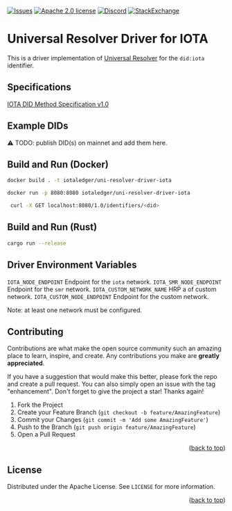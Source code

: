 <!-- This READM is based on the BEST-README-Template (https://github.com/othneildrew/Best-README-Template) -->

<div id="top"></div>
<!--
*** Thanks for checking out the Best-README-Template. If you have a suggestion
*** that would make this better, please fork the repo and create a pull request
*** or simply open an issue with the tag "enhancement".
*** Don't forget to give the project a star!
*** Thanks again! Now go create something AMAZING! :D
-->

<!-- PROJECT SHIELDS -->

<!--
*** I'm using markdown "reference style" links for readability.
*** Reference links are enclosed in brackets [ ] instead of parentheses ( ).
*** See the bottom of this document for the declaration of the reference variables
*** for contributors-url, forks-url, etc. This is an optional, concise syntax you may use.
*** https://www.markdownguide.org/basic-syntax/#reference-style-links
-->

<!-- [![Contributors][contributors-shield]][contributors-url] -->

<!-- [![Forks][forks-shield]][forks-url] -->

<!-- [![Stargazers][stars-shield]][stars-url] -->

[![Issues][issues-shield]][issues-url]
[![Apache 2.0 license][license-shield]][license-url]
[![Discord][discord-shield]][discord-url]
[![StackExchange][stackexchange-shield]][stackexchange-url]

<!-- Add additional Badges. Some examples >
![Format Badge](https://github.com/iotaledger/template/workflows/Format/badge.svg "Format Badge")
![Audit Badge](https://github.com/iotaledger/template/workflows/Audit/badge.svg "Audit Badge")
![Clippy Badge](https://github.com/iotaledger/template/workflows/Clippy/badge.svg "Clippy Badge")
![BuildBadge](https://github.com/iotaledger/template/workflows/Build/badge.svg "Build Badge")
![Test Badge](https://github.com/iotaledger/template/workflows/Test/badge.svg "Test Badge")
![Coverage Badge](https://coveralls.io/repos/github/iotaledger/template/badge.svg "Coverage Badge")


<!-- PROJECT LOGO -->

# Universal Resolver Driver for IOTA

This is a driver implementation of [Universal Resolver](https://github.com/decentralized-identity/universal-resolver/) for the `did:iota` identifier.

## Specifications

[IOTA DID Method Specification v1.0](https://wiki.iota.org/identity.rs/references/specifications/iota-did-method-spec/)

## Example DIDs

:warning: TODO: publish DID(s) on mainnet and add them here.

## Build and Run (Docker)

```bash
docker build . -t iotaledger/uni-resolver-driver-iota
```

```bash
docker run -p 8080:8080 iotaledger/uni-resolver-driver-iota
```

```bash
 curl -X GET localhost:8080/1.0/identifiers/<did>
```

## Build and Run (Rust)

```bash
cargo run --release
```

## Driver Environment Variables

`IOTA_NODE_ENDPOINT` Endpoint for the `iota` network.
`IOTA_SMR_NODE_ENDPOINT` Endpoint for the `smr` network.
`IOTA_CUSTOM_NETWORK_NAME` HRP a of custom network.
`IOTA_CUSTOM_NODE_ENDPOINT` Endpoint for the custom network.

Note: at least one network must be configured.

## Contributing

Contributions are what make the open source community such an amazing place to learn, inspire, and create. Any contributions you make are **greatly appreciated**.

If you have a suggestion that would make this better, please fork the repo and create a pull request. You can also simply open an issue with the tag "enhancement".
Don't forget to give the project a star! Thanks again!

1. Fork the Project
1. Create your Feature Branch (`git checkout -b feature/AmazingFeature`)
1. Commit your Changes (`git commit -m 'Add some AmazingFeature'`)
1. Push to the Branch (`git push origin feature/AmazingFeature`)
1. Open a Pull Request

<p align="right">(<a href="#top">back to top</a>)</p>

<!-- LICENSE -->

## License

Distributed under the Apache License. See `LICENSE` for more information.

<p align="right">(<a href="#top">back to top</a>)</p>

<!-- MARKDOWN LINKS & IMAGES -->

<!-- https://www.markdownguide.org/basic-syntax/#reference-style-links -->

[discord-shield]: https://img.shields.io/badge/Discord-9cf.svg?style=for-the-badge&logo=discord
[discord-url]: https://discord.iota.org
[issues-shield]: https://img.shields.io/github/issues/iotaledger/template.svg?style=for-the-badge
[issues-url]: https://github.com/iotaledger/template/issues
[license-shield]: https://img.shields.io/github/license/iotaledger/template.svg?style=for-the-badge
[license-url]: https://github.com/iotaledger/template/blob/main/LICENSE
[stackexchange-shield]: https://img.shields.io/badge/StackExchange-9cf.svg?style=for-the-badge&logo=stackexchange
[stackexchange-url]: https://iota.stackexchange.com
